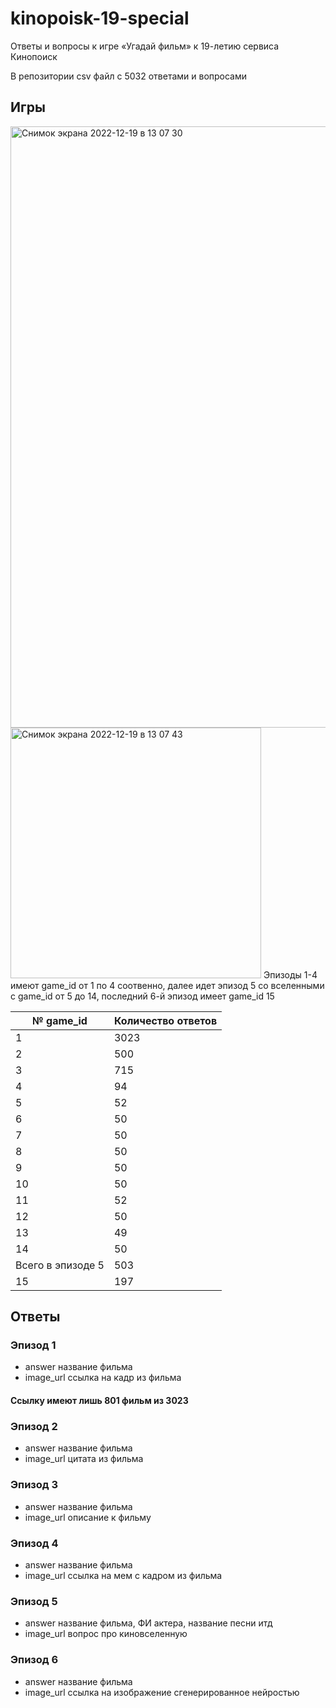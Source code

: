 # kinopoisk-19-special
Ответы и вопросы к игре «Угадай фильм» к 19-летию сервиса Кинопоиск

В репозитории csv файл с 5032 ответами и вопросами

## Игры
<img width="962" alt="Снимок экрана 2022-12-19 в 13 07 30" src="https://user-images.githubusercontent.com/42418433/209450573-aee9d3bb-ca76-4bdf-ade7-cfb750442476.png">
<img width="401" alt="Снимок экрана 2022-12-19 в 13 07 43" src="https://user-images.githubusercontent.com/42418433/209450581-ff73183d-0a16-4353-8b0e-d2101b6ca105.png">
Эпизоды 1-4 имеют game_id от 1 по 4 соотвенно, далее идет эпизод 5 со вселенными с game_id от 5 до 14, последний 6-й эпизод имеет game_id 15

| № game_id         | Количество ответов |
| ----------------- | ------------------ |
| 1                 | 3023               |
| 2                 | 500                |
| 3                 | 715                |
| 4                 | 94                 |
| 5                 | 52                 |
| 6                 | 50                 |
| 7                 | 50                 |
| 8                 | 50                 |
| 9                 | 50                 |
| 10                | 50                 |
| 11                | 52                 |
| 12                | 50                 |
| 13                | 49                 |
| 14                | 50                 |
| Всего в эпизоде 5 | 503                |
| 15                | 197                |

## Ответы
### Эпизод 1
 - answer название фильма
 - image_url ссылка на кадр из фильма
#### Ссылку имеют лишь 801 фильм из 3023
### Эпизод 2
 - answer название фильма
 - image_url цитата из фильма
### Эпизод 3
 - answer название фильма
 - image_url описание к фильму
### Эпизод 4
 - answer название фильма
 - image_url ссылка на мем с кадром из фильма
### Эпизод 5
 - answer название фильма, ФИ актера, название песни итд
 - image_url вопрос про киновселенную
### Эпизод 6
 - answer название фильма
 - image_url ссылка на изображение сгенерированное нейростью
